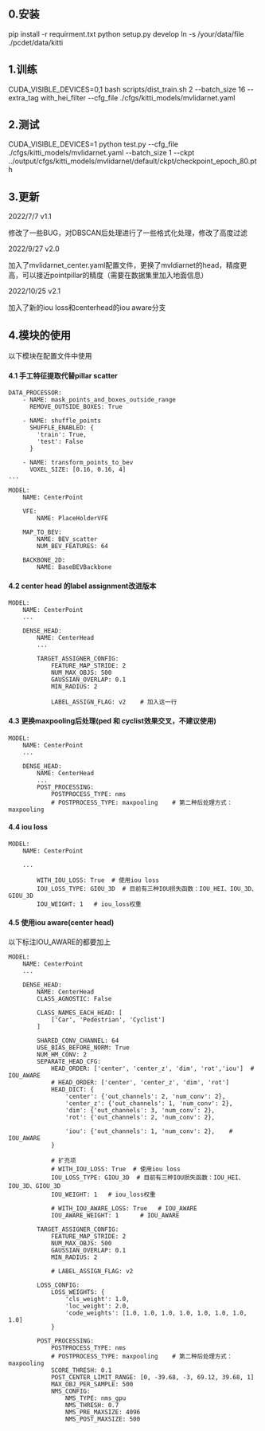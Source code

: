 ## 0.安装

pip install -r requirment.txt
python setup.py develop
ln -s /your/data/file ./pcdet/data/kitti

## 1.训练
CUDA_VISIBLE_DEVICES=0,1 bash scripts/dist_train.sh 2 --batch_size 16 --extra_tag with_hei_filter --cfg_file ./cfgs/kitti_models/mvlidarnet.yaml 


## 2.测试
CUDA_VISIBLE_DEVICES=1 python test.py --cfg_file ./cfgs/kitti_models/mvlidarnet.yaml  --batch_size 1 --ckpt ../output/cfgs/kitti_models/mvlidarnet/default/ckpt/checkpoint_epoch_80.pth

## 3.更新
2022/7/7 v1.1

修改了一些BUG，对DBSCAN后处理进行了一些格式化处理，修改了高度过滤


2022/9/27 v2.0

加入了mvlidarnet_center.yaml配置文件，更换了mvldiarnet的head，精度更高，可以接近pointpillar的精度（需要在数据集里加入地面信息）

2022/10/25 v2.1

加入了新的iou loss和centerhead的iou aware分支


## 4.模块的使用
以下模块在配置文件中使用

#### 4.1 手工特征提取代替pillar scatter
```
DATA_PROCESSOR:
    - NAME: mask_points_and_boxes_outside_range
      REMOVE_OUTSIDE_BOXES: True
    
    - NAME: shuffle_points
      SHUFFLE_ENABLED: {
        'train': True,
        'test': False
      }
    
    - NAME: transform_points_to_bev
      VOXEL_SIZE: [0.16, 0.16, 4]
...

MODEL:
    NAME: CenterPoint

    VFE:
        NAME: PlaceHolderVFE

    MAP_TO_BEV:
        NAME: BEV_scatter
        NUM_BEV_FEATURES: 64

    BACKBONE_2D:
        NAME: BaseBEVBackbone
```

        
#### 4.2 center head 的label assignment改进版本
```
MODEL:
    NAME: CenterPoint
    ...

    DENSE_HEAD:
        NAME: CenterHead
        ...

        TARGET_ASSIGNER_CONFIG:
            FEATURE_MAP_STRIDE: 2
            NUM_MAX_OBJS: 500
            GAUSSIAN_OVERLAP: 0.1      
            MIN_RADIUS: 2

            LABEL_ASSIGN_FLAG: v2    # 加入这一行
```

#### 4.3 更换maxpooling后处理(ped 和 cyclist效果交叉，不建议使用)
```
MODEL:
    NAME: CenterPoint
    ...

    DENSE_HEAD:
        NAME: CenterHead
        ...
        POST_PROCESSING:
            POSTPROCESS_TYPE: nms    
            # POSTPROCESS_TYPE: maxpooling    # 第二种后处理方式：maxpooling
```

#### 4.4 iou loss
```
MODEL:
    NAME: CenterPoint

    ...

        WITH_IOU_LOSS: True  # 使用iou loss
        IOU_LOSS_TYPE: GIOU_3D  # 目前有三种IOU损失函数：IOU_HEI、IOU_3D、GIOU_3D
        IOU_WEIGHT: 1   # iou_loss权重
```

    
#### 4.5 使用iou aware(center head)
以下标注IOU_AWARE的都要加上
```
MODEL:
    NAME: CenterPoint
    ...

    DENSE_HEAD:
        NAME: CenterHead 
        CLASS_AGNOSTIC: False

        CLASS_NAMES_EACH_HEAD: [
            ['Car', 'Pedestrian', 'Cyclist']
        ]

        SHARED_CONV_CHANNEL: 64
        USE_BIAS_BEFORE_NORM: True
        NUM_HM_CONV: 2
        SEPARATE_HEAD_CFG:
            HEAD_ORDER: ['center', 'center_z', 'dim', 'rot','iou']  # IOU_AWARE
            # HEAD_ORDER: ['center', 'center_z', 'dim', 'rot']
            HEAD_DICT: {
                'center': {'out_channels': 2, 'num_conv': 2},
                'center_z': {'out_channels': 1, 'num_conv': 2},
                'dim': {'out_channels': 3, 'num_conv': 2},
                'rot': {'out_channels': 2, 'num_conv': 2},

                'iou': {'out_channels': 1, 'num_conv': 2},    # IOU_AWARE
            }
            
            # 扩充项
            # WITH_IOU_LOSS: True  # 使用iou loss
            IOU_LOSS_TYPE: GIOU_3D  # 目前有三种IOU损失函数：IOU_HEI、IOU_3D、GIOU_3D
            IOU_WEIGHT: 1   # iou_loss权重
    
            # WITH_IOU_AWARE_LOSS: True   # IOU_AWARE
            IOU_AWARE_WEIGHT: 1      # IOU_AWARE

        TARGET_ASSIGNER_CONFIG:
            FEATURE_MAP_STRIDE: 2
            NUM_MAX_OBJS: 500
            GAUSSIAN_OVERLAP: 0.1      
            MIN_RADIUS: 2

            # LABEL_ASSIGN_FLAG: v2

        LOSS_CONFIG:
            LOSS_WEIGHTS: {
                'cls_weight': 1.0,
                'loc_weight': 2.0,
                'code_weights': [1.0, 1.0, 1.0, 1.0, 1.0, 1.0, 1.0, 1.0]
            }

        POST_PROCESSING:
            POSTPROCESS_TYPE: nms    
            # POSTPROCESS_TYPE: maxpooling    # 第二种后处理方式：maxpooling
            SCORE_THRESH: 0.1
            POST_CENTER_LIMIT_RANGE: [0, -39.68, -3, 69.12, 39.68, 1]
            MAX_OBJ_PER_SAMPLE: 500
            NMS_CONFIG:
                NMS_TYPE: nms_gpu
                NMS_THRESH: 0.7
                NMS_PRE_MAXSIZE: 4096
                NMS_POST_MAXSIZE: 500

```
